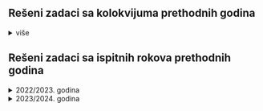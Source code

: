 ## Rešeni zadaci sa kolokvijuma prethodnih godina
<details markdown='block'>
<summary>više</summary>
  
* [2022/2023. godina](https://github.com/Racunarski-alati-FINK/Racunarski-alati-FINK/blob/main/Kolokvijumi/kolokvijum22.md)  
</details>

## Rešeni zadaci sa ispitnih rokova prethodnih godina
<details markdown='block'>
<summary>2022/2023. godina</summary>
  
* [Januar](https://github.com/Racunarski-alati-FINK/Racunarski-alati-FINK/blob/main/Ispitni%20rokovi/2023/januar23.md)
* [Februar](https://github.com/Racunarski-alati-FINK/Racunarski-alati-FINK/blob/main/Ispitni%20rokovi/2023/februar23.md)
* [April](https://github.com/Racunarski-alati-FINK/Racunarski-alati-FINK/blob/main/Ispitni%20rokovi/2023/april23.md)
* [Jun]()  
* [Jul](https://github.com/Racunarski-alati-FINK/Racunarski-alati-FINK/blob/main/Ispitni%20rokovi/2023/jul23.md)  
* [Avgust](https://github.com/Racunarski-alati-FINK/Racunarski-alati-FINK/blob/main/Ispitni%20rokovi/2023/avgust23.md)
* [Septembar](https://github.com/Racunarski-alati-FINK/Racunarski-alati-FINK/blob/main/Ispitni%20rokovi/2023/septembar23.md)
* [Oktobar](https://github.com/Racunarski-alati-FINK/Racunarski-alati-FINK/blob/main/Ispitni%20rokovi/2023/oktobar23.md)
* [Oktobar 2](https://github.com/Racunarski-alati-FINK/Racunarski-alati-FINK/blob/main/Ispitni%20rokovi/2023/oktobar23.md) 
</details>

<details markdown='block'>
<summary>2023/2024. godina</summary>
  
</details>
